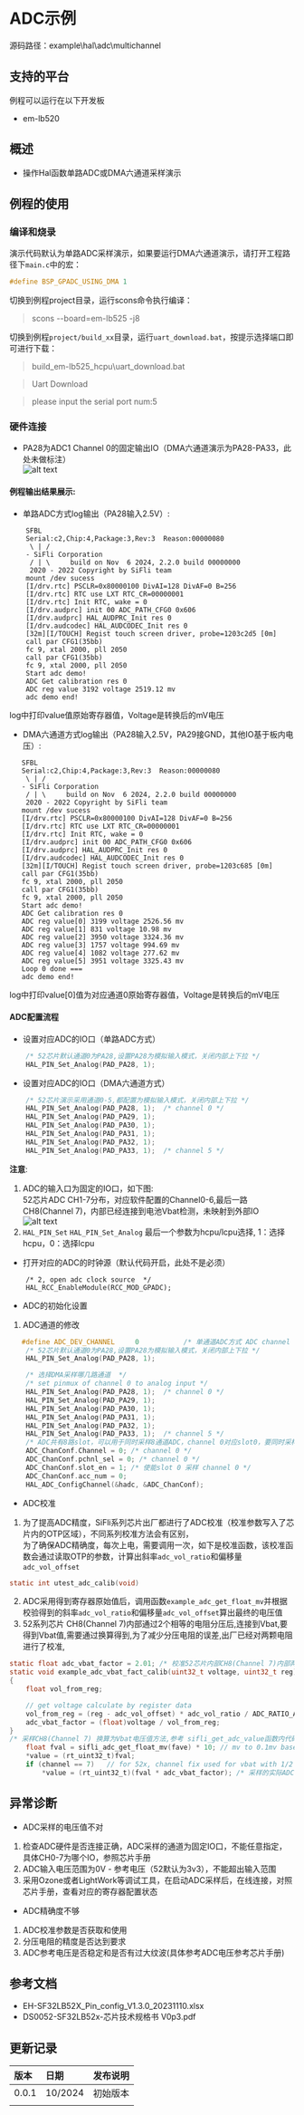 # ADC示例
源码路径：example\hal\adc\multichannel
## 支持的平台
例程可以运行在以下开发板
* em-lb520
## 概述
* 操作Hal函数单路ADC或DMA六通道采样演示

## 例程的使用
### 编译和烧录
演示代码默认为单路ADC采样演示，如果要运行DMA六通道演示，请打开工程路径下`main.c`中的宏：  
```c
#define BSP_GPADC_USING_DMA 1
```
切换到例程project目录，运行scons命令执行编译：

> scons --board=em-lb525 -j8

切换到例程`project/build_xx`目录，运行`uart_download.bat`，按提示选择端口即可进行下载：

> build_em-lb525_hcpu\uart_download.bat

>Uart Download

>please input the serial port num:5

### 硬件连接
* PA28为ADC1 Channel 0的固定输出IO（DMA六通道演示为PA28-PA33，此处未做标注）  
![alt text](assets/SF32LB52_DevKit_ADC.png)
#### 例程输出结果展示:
* 单路ADC方式log输出（PA28输入2.5V）:
```
    SFBL
    Serial:c2,Chip:4,Package:3,Rev:3  Reason:00000080
     \ | /
    - SiFli Corporation
     / | \     build on Nov  6 2024, 2.2.0 build 00000000
     2020 - 2022 Copyright by SiFli team
    mount /dev sucess
    [I/drv.rtc] PSCLR=0x80000100 DivAI=128 DivAF=0 B=256
    [I/drv.rtc] RTC use LXT RTC_CR=00000001
    [I/drv.rtc] Init RTC, wake = 0
    [I/drv.audprc] init 00 ADC_PATH_CFG0 0x606
    [I/drv.audprc] HAL_AUDPRC_Init res 0
    [I/drv.audcodec] HAL_AUDCODEC_Init res 0
    [32m][I/TOUCH] Regist touch screen driver, probe=1203c2d5 [0m]
    call par CFG1(35bb)
    fc 9, xtal 2000, pll 2050
    call par CFG1(35bb)
    fc 9, xtal 2000, pll 2050
    Start adc demo!
    ADC Get calibration res 0
    ADC reg value 3192 voltage 2519.12 mv
    adc demo end!
```
log中打印value值原始寄存器值，Voltage是转换后的mV电压
* DMA六通道方式log输出（PA28输入2.5V，PA29接GND，其他IO基于板内电压）:
```
   SFBL
   Serial:c2,Chip:4,Package:3,Rev:3  Reason:00000080
    \ | /
   - SiFli Corporation
    / | \     build on Nov  6 2024, 2.2.0 build 00000000
    2020 - 2022 Copyright by SiFli team
   mount /dev sucess
   [I/drv.rtc] PSCLR=0x80000100 DivAI=128 DivAF=0 B=256
   [I/drv.rtc] RTC use LXT RTC_CR=00000001
   [I/drv.rtc] Init RTC, wake = 0
   [I/drv.audprc] init 00 ADC_PATH_CFG0 0x606
   [I/drv.audprc] HAL_AUDPRC_Init res 0
   [I/drv.audcodec] HAL_AUDCODEC_Init res 0
   [32m][I/TOUCH] Regist touch screen driver, probe=1203c685 [0m]
   call par CFG1(35bb)
   fc 9, xtal 2000, pll 2050
   call par CFG1(35bb)
   fc 9, xtal 2000, pll 2050
   Start adc demo!
   ADC Get calibration res 0
   ADC reg value[0] 3199 voltage 2526.56 mv
   ADC reg value[1] 831 voltage 10.98 mv
   ADC reg value[2] 3950 voltage 3324.36 mv
   ADC reg value[3] 1757 voltage 994.69 mv
   ADC reg value[4] 1082 voltage 277.62 mv
   ADC reg value[5] 3951 voltage 3325.43 mv
   Loop 0 done ===
   adc demo end!
```
log中打印value[0]值为对应通道0原始寄存器值，Voltage是转换后的mV电压

#### ADC配置流程

* 设置对应ADC的IO口（单路ADC方式）
```c
    /* 52芯片默认通道0为PA28,设置PA28为模拟输入模式，关闭内部上下拉 */
    HAL_PIN_Set_Analog(PAD_PA28, 1);
```
* 设置对应ADC的IO口（DMA六通道方式）
```c
    /* 52芯片演示采用通道0-5,都配置为模拟输入模式，关闭内部上下拉 */
    HAL_PIN_Set_Analog(PAD_PA28, 1);  /* channel 0 */
    HAL_PIN_Set_Analog(PAD_PA29, 1);
    HAL_PIN_Set_Analog(PAD_PA30, 1);
    HAL_PIN_Set_Analog(PAD_PA31, 1);
    HAL_PIN_Set_Analog(PAD_PA32, 1);
    HAL_PIN_Set_Analog(PAD_PA33, 1);  /* channel 5 */
```
**注意**: 
1. ADC的输入口为固定的IO口，如下图:<br>52芯片ADC CH1-7分布，对应软件配置的Channel0-6,最后一路CH8(Channel 7)，内部已经连接到电池Vbat检测，未映射到外部IO<br>
![alt text](assets/ADC_MAP.png)
2. `HAL_PIN_Set` `HAL_PIN_Set_Analog` 最后一个参数为hcpu/lcpu选择, 1：选择hcpu，0：选择lcpu<br>
* 打开对应的ADC的时钟源（默认代码开启，此处不是必须）
```
    /* 2, open adc clock source  */
    HAL_RCC_EnableModule(RCC_MOD_GPADC);
```
* ADC的初始化设置
1. ADC通道的修改<br>
```c
   #define ADC_DEV_CHANNEL     0           /* 单通道ADC方式 ADC channel */
    /* 52芯片默认通道0为PA28,设置PA28为模拟输入模式，关闭内部上下拉 */
    HAL_PIN_Set_Analog(PAD_PA28, 1);
```
```c
    /* 选择DMA采样哪几路通道  */
    /* set pinmux of channel 0 to analog input */
    HAL_PIN_Set_Analog(PAD_PA28, 1);  /* channel 0 */
    HAL_PIN_Set_Analog(PAD_PA29, 1);
    HAL_PIN_Set_Analog(PAD_PA30, 1);
    HAL_PIN_Set_Analog(PAD_PA31, 1);
    HAL_PIN_Set_Analog(PAD_PA32, 1);
    HAL_PIN_Set_Analog(PAD_PA33, 1);  /* channel 5 */
    /* ADC共有8路slot，可以用于同时采样8通道ADC，channel 0对应slot0，要同时采样哪几个通道就启动对应的哪几路slot */
    ADC_ChanConf.Channel = 0; /* channel 0 */
    ADC_ChanConf.pchnl_sel = 0; /* channel 0 */
    ADC_ChanConf.slot_en = 1; /* 使能slot 0 采样 channel 0 */
    ADC_ChanConf.acc_num = 0;
    HAL_ADC_ConfigChannel(&hadc, &ADC_ChanConf);
```
* ADC校准
1. 为了提高ADC精度，SiFli系列芯片出厂都进行了ADC校准（校准参数写入了芯片内的OTP区域），不同系列校准方法会有区别，  
为了确保ADC精确度，每次上电，需要调用一次，如下是校准函数，该校准函数会通过读取OTP的参数，计算出斜率`adc_vol_ratio`和偏移量`adc_vol_offset`

```c
static int utest_adc_calib(void)
```
2. ADC采用得到寄存器原始值后，调用函数`example_adc_get_float_mv`并根据校验得到的斜率`adc_vol_ratio`和偏移量`adc_vol_offset`算出最终的电压值
3. 52系列芯片 CH8(Channel 7)内部通过2个相等的电阻分压后,连接到Vbat,要得到Vbat值,需要通过换算得到,为了减少分压电阻的误差,出厂已经对两颗电阻进行了校准,
```c
static float adc_vbat_factor = 2.01; /* 校准52芯片内部CH8(Channel 7)内部两到Vbat的两个分压电阻 */
static void example_adc_vbat_fact_calib(uint32_t voltage, uint32_t reg)
{
    float vol_from_reg;

    // get voltage calculate by register data
    vol_from_reg = (reg - adc_vol_offset) * adc_vol_ratio / ADC_RATIO_ACCURATE;
    adc_vbat_factor = (float)voltage / vol_from_reg;
}
/* 采样CH8(Channel 7) 换算为Vbat电压值方法,参考 sifli_get_adc_value函数内代码 */
    float fval = sifli_adc_get_float_mv(fave) * 10; // mv to 0.1mv based
    *value = (rt_uint32_t)fval;
    if (channel == 7)   // for 52x, channel fix used for vbat with 1/2 update(need calibrate)
        *value = (rt_uint32_t)(fval * adc_vbat_factor); /* 采样的实际ADC电压,换算为Vbat电压值*/
```
## 异常诊断
* ADC采样的电压值不对
1. 检查ADC硬件是否连接正确，ADC采样的通道为固定IO口，不能任意指定，具体CH0-7为哪个IO，参照芯片手册  
2. ADC输入电压范围为0V - 参考电压（52默认为3v3），不能超出输入范围  
3. 采用Ozone或者LightWork等调试工具，在启动ADC采样后，在线连接，对照芯片手册，查看对应的寄存器配置状态
* ADC精确度不够
1. ADC校准参数是否获取和使用
2. 分压电阻的精度是否达到要求
3. ADC参考电压是否稳定和是否有过大纹波(具体参考ADC电压参考芯片手册) 

  
## 参考文档
* EH-SF32LB52X_Pin_config_V1.3.0_20231110.xlsx
* DS0052-SF32LB52x-芯片技术规格书 V0p3.pdf
## 更新记录
|版本 |日期   |发布说明 |
|:---|:---|:---|
|0.0.1 |10/2024 |初始版本 |
| | | |
